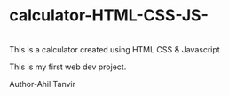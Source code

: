 # calculator-HTML-CSS-JS-

<br>
This is a calculator created using HTML CSS &amp; Javascript
<br>
<p>This is my first web dev project.</p>
<p>Author-Ahil Tanvir</p>
